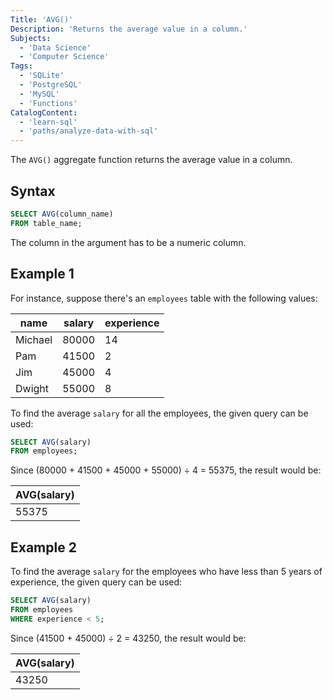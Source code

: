 ```yaml
---
Title: 'AVG()'
Description: 'Returns the average value in a column.'
Subjects:
  - 'Data Science'
  - 'Computer Science'
Tags:
  - 'SQLite'
  - 'PostgreSQL'
  - 'MySQL'
  - 'Functions'
CatalogContent:
  - 'learn-sql'
  - 'paths/analyze-data-with-sql'
---
```


The `AVG()` aggregate function returns the average value in a column.

## Syntax

```sql
SELECT AVG(column_name)
FROM table_name;
```

The column in the argument has to be a numeric column.

## Example 1

For instance, suppose there's an `employees` table with the following values:

| name    | salary | experience |
| ------- | ------ | ---------- |
| Michael | 80000  | 14         |
| Pam     | 41500  | 2          |
| Jim     | 45000  | 4          |
| Dwight  | 55000  | 8          |

To find the average `salary` for all the employees, the given query can be used:

```sql
SELECT AVG(salary)
FROM employees;
```

Since (80000 + 41500 + 45000 + 55000) ÷ 4 = 55375, the result would be:

| AVG(salary) |
| ----------- |
| 55375       |

## Example 2

To find the average `salary` for the employees who have less than 5 years of experience, the given query can be used:

```sql
SELECT AVG(salary)
FROM employees
WHERE experience < 5;
```

Since (41500 + 45000) ÷ 2 = 43250, the result would be:

| AVG(salary) |
| ----------- |
| 43250       |
